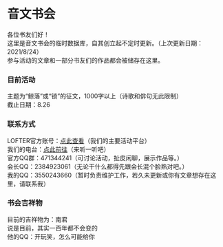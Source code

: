 ﻿<html>
  <head/>
  <body>
    <h1>音文书会</h1>
各位书友们好！<br>
这里是音文书会的临时数据库，自其创立起不定时更新。（上次更新日期：2021/8/24）<br>
参与活动的文章和一部分书友们的作品都会被储存在这里。<br>
    <h3>目前活动</h3>
主题为“鲸落”或“锁”的征文，1000字以上（诗歌和俳句无此限制）<br>
截止日期：8.26<br>
    <h3>联系方式</h3>
LOFTER官方账号：<a href="https://yinwenshuhui.lofter.com/">点此查看</a>（我们的主要活动平台）<br>
我们的电台：<a href="https://m.ximalaya.com/zhubo/343594722/">点此前往</a>（来听一听吧）<br>
官方QQ群：471344241（可讨论活动，扯皮闲聊，展示作品等。）<br>
会长QQ：2384923061（无论干什么都得先跟会长混个脸熟对吧。）<br>
我的QQ：3550243660（暂时负责维护工作，若久未更新或你有文章想存在这里，请联系我）
<h3>书会吉祥物</h3>
目前的吉祥物为：南君<br>
说是目前，其实一百年都不会变的<br>
他的QQ：开玩笑，怎么可能给你
  </body>
</html>
